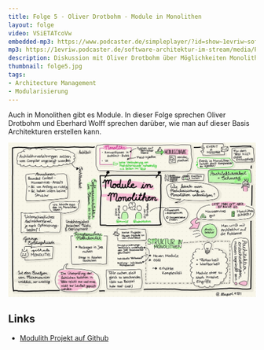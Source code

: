 ```yaml
---
title: Folge 5 - Oliver Drotbohm - Module in Monolithen
layout: folge
video: VSiETATcoVw
embedded-mp3: https://www.podcaster.de/simpleplayer/?id=show~1evriw~software-architektur-im-stream~pod-5fa16de56ac36516126658&v=1604514682
mp3: https://1evriw.podcaster.de/software-architektur-im-stream/media/PodcastDrothbohmModulith.mp3
description: Diskussion mit Oliver Drotbohm über Möglichkeiten Monolithen zu modularisieren.
thumbnail: folge5.jpg
tags:
- Architecture Management
- Modularisierung
---
```


Auch in Monolithen gibt es Module. In dieser Folge sprechen Oliver
Drotbohm und Eberhard Wolff sprechen darüber, wie man auf dieser Basis
Architekturen erstellen kann.

![Sketchnote](/sketchnotes/folge5.jpg "Sketchnote")

## Links

* [Modulith Projekt auf Github](https://github.com/odrotbohm/moduliths)
